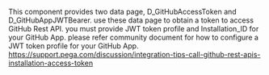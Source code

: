 This component provides two data page, D_GitHubAccessToken and D_GitHubAppJWTBearer. 
use these data page to obtain a token to access GitHub Rest API. you must provide JWT token profile and Installation_ID for your GitHub App. 
please refer community document for how to configure a JWT token profile for your GitHub App.
https://support.pega.com/discussion/integration-tips-call-github-rest-apis-installation-access-token

